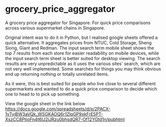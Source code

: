 # grocery_price_aggregator
A grocery price aggregator for Singapore. For quick price comparisons across various supermarket chains in Singapore.

Original intent was to do it in Python, but I realised google sheets offered a quick alternative.
It aggregates prices from NTUC, Cold Storage, Sheng Siong, Giant and Redman. The input search term mobile sheet shows the top 7 results from each store for easier readability on mobile devices, while the input search term sheet is better suited for desktop viewing. The search results are very unpredictable as it uses the various sites' search, which are not very well implemented. Some searches for things you may think obvious end up returning nothing or totally unrelated items.

As it were, this is best suited for people who live close to several different supermarkets and wanted to do a quick price comparison to decide which one to head to to pick up something.  


View the google sheet in the link below  
https://docs.google.com/spreadsheets/d/e/2PACX-1vTyjBW3aVQk_WSGKAOQ6r1ZlqGP9xkFrE5PT-XszCC8PtjoFn4t6IJ2iJRzu0bhsdQR7-Of12YGtd1n/pubhtml
